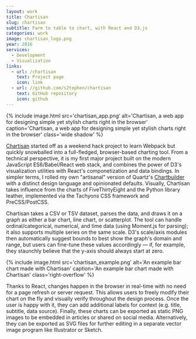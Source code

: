 ```yaml
---
layout: work
title: Chartisan
slug: chartisan
subtitle: Farm to table to chart, with React and D3.js
categories: work
image: chartisan_logo.png
year: 2016
services:
  - Development
  - Visualization
links:
  - url: /chartisan
    text: Project page
    icon: link
  - url: //github.com/s2tephen/chartisan
    text: GitHub repository
    icon: github
---
```


{% include image.html src='chartisan_app.png' alt='Chartisan, a web app for designing simple yet stylish charts right in the browser' caption='Chartisan, a web app for designing simple yet stylish charts right in the browser' class='wide shadow' %}

[Chartisan](//stephensuen.com/chartisan) started off as a weekend hack project to learn Webpack but quickly snowballed into a full-fledged, browser-based charting tool. From a technical perspective, it is my first major project built on the modern JavaScript ES6/Babel/React web stack, and combines the power of D3's visualization utilities with React's componetization and data bindings. In simpler terms, I rolled my own "artisanal" version of Quartz's [Chartbuilder](//quartz.github.io/Chartbuilder) with a distinct design language and opinionated defaults. Visually, Chartisan takes influence from the charts of FiveThirtyEight and the Python library leather, implemented via the Tachyons CSS framework and PreCSS/PostCSS.

Chartisan takes a CSV or TSV dataset, parses the data, and draws it on a graph as either a bar chart, line chart, or scatterplot. The tool can handle ordinal/categorical, numerical, and time data (using Moment.js for parsing); it also supports multiple series on the same scale. D3's scale/axis modules then automatically suggest bounds to best show the graph's domain and range, but users can fine-tune these values accordingly — if, for example, they staunchly believe that the y-axis should always start at zero.

{% include image.html src='chartisan_example.png' alt='An example bar chart made with Chartisan' caption='An example bar chart made with Chartisan' class='right-overflow' %}

Thanks to React, changes happen in the browser in real-time with no need for a page refresh or server request. This allows users to freely modify their chart on the fly and visually verify throughout the design process. Once the user is happy with it, they can add additional labels for context (e.g. title, subtitle, data source). Finally, these charts can be exported as static PNG images to be embedded in articles or shared on social media. Alternatively, they can be exported as SVG files for further editing in a separate vector image program like Illustrator or Sketch.
